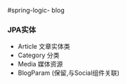 #spring-logic- blog

### JPA实体 
-  Article 文章实体类
-  Category 分类
-  Media 媒体资源
-  BlogParam (保留,与Social组件关联)
